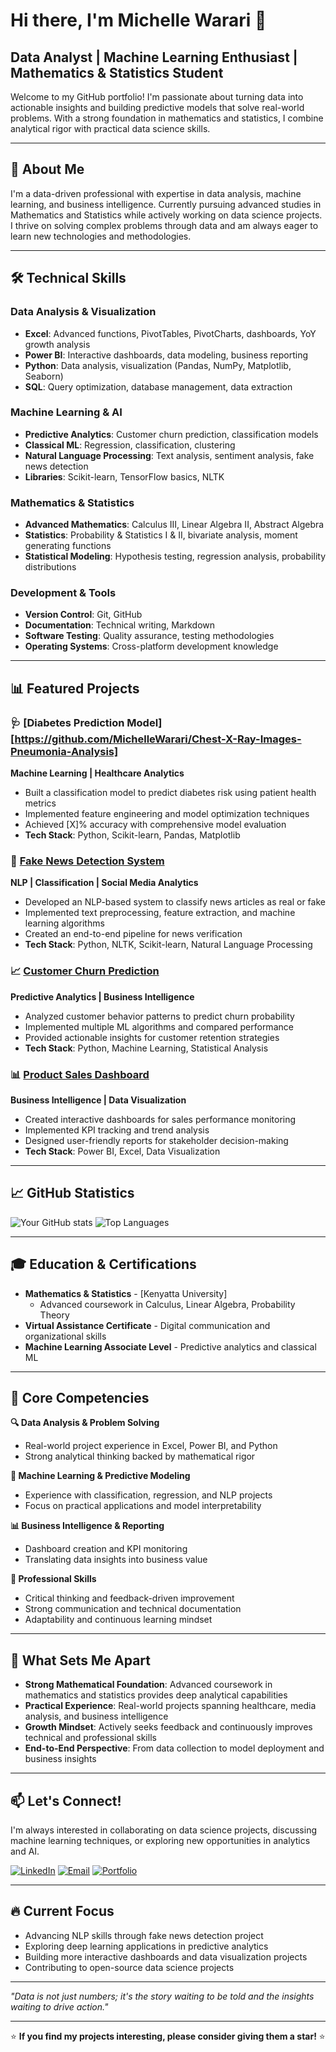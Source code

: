 # Hi there, I'm Michelle Warari 👋

## Data Analyst | Machine Learning Enthusiast | Mathematics & Statistics Student

Welcome to my GitHub portfolio! I'm passionate about turning data into actionable insights and building predictive models that solve real-world problems. With a strong foundation in mathematics and statistics, I combine analytical rigor with practical data science skills.

---

## 🚀 About Me

I'm a data-driven professional with expertise in data analysis, machine learning, and business intelligence. Currently pursuing advanced studies in Mathematics and Statistics while actively working on data science projects. I thrive on solving complex problems through data and am always eager to learn new technologies and methodologies.

---

## 🛠️ Technical Skills

### **Data Analysis & Visualization**
- **Excel**: Advanced functions, PivotTables, PivotCharts, dashboards, YoY growth analysis
- **Power BI**: Interactive dashboards, data modeling, business reporting
- **Python**: Data analysis, visualization (Pandas, NumPy, Matplotlib, Seaborn)
- **SQL**: Query optimization, database management, data extraction

### **Machine Learning & AI**
- **Predictive Analytics**: Customer churn prediction, classification models
- **Classical ML**: Regression, classification, clustering
- **Natural Language Processing**: Text analysis, sentiment analysis, fake news detection
- **Libraries**: Scikit-learn, TensorFlow basics, NLTK

### **Mathematics & Statistics**
- **Advanced Mathematics**: Calculus III, Linear Algebra II, Abstract Algebra
- **Statistics**: Probability & Statistics I & II, bivariate analysis, moment generating functions
- **Statistical Modeling**: Hypothesis testing, regression analysis, probability distributions

### **Development & Tools**
- **Version Control**: Git, GitHub
- **Documentation**: Technical writing, Markdown
- **Software Testing**: Quality assurance, testing methodologies
- **Operating Systems**: Cross-platform development knowledge

---

## 📊 Featured Projects

### 🩺 [Diabetes Prediction Model][https://github.com/MichelleWarari/Chest-X-Ray-Images-Pneumonia-Analysis]
**Machine Learning | Healthcare Analytics**
- Built a classification model to predict diabetes risk using patient health metrics
- Implemented feature engineering and model optimization techniques
- Achieved [X]% accuracy with comprehensive model evaluation
- **Tech Stack**: Python, Scikit-learn, Pandas, Matplotlib

### 📰 [Fake News Detection System](link-to-repo)
**NLP | Classification | Social Media Analytics**
- Developed an NLP-based system to classify news articles as real or fake
- Implemented text preprocessing, feature extraction, and machine learning algorithms
- Created an end-to-end pipeline for news verification
- **Tech Stack**: Python, NLTK, Scikit-learn, Natural Language Processing

### 📈 [Customer Churn Prediction](https://github.com/MichelleWarari/Churn-Analysis)
**Predictive Analytics | Business Intelligence**
- Analyzed customer behavior patterns to predict churn probability
- Implemented multiple ML algorithms and compared performance
- Provided actionable insights for customer retention strategies
- **Tech Stack**: Python, Machine Learning, Statistical Analysis

### 📊 [Product Sales Dashboard](https://github.com/MichelleWarari/Product-Sales-Analysis)
**Business Intelligence | Data Visualization**
- Created interactive dashboards for sales performance monitoring
- Implemented KPI tracking and trend analysis
- Designed user-friendly reports for stakeholder decision-making
- **Tech Stack**: Power BI, Excel, Data Visualization

---

## 📈 GitHub Statistics

![Your GitHub stats](https://github-readme-stats.vercel.app/api?username=MichelleWarari&show_icons=true&theme=radical)
![Top Languages](https://github-readme-stats.vercel.app/api/top-langs/?username=MichelleWarari&layout=compact&theme=radical)

---

## 🎓 Education & Certifications

- **Mathematics & Statistics** - [Kenyatta University]
  - Advanced coursework in Calculus, Linear Algebra, Probability Theory
- **Virtual Assistance Certificate** - Digital communication and organizational skills
- **Machine Learning Associate Level** - Predictive analytics and classical ML

---

## 💼 Core Competencies

**🔍 Data Analysis & Problem Solving**
- Real-world project experience in Excel, Power BI, and Python
- Strong analytical thinking backed by mathematical rigor

**🤖 Machine Learning & Predictive Modeling**
- Experience with classification, regression, and NLP projects
- Focus on practical applications and model interpretability

**📊 Business Intelligence & Reporting**
- Dashboard creation and KPI monitoring
- Translating data insights into business value

**🎯 Professional Skills**
- Critical thinking and feedback-driven improvement
- Strong communication and technical documentation
- Adaptability and continuous learning mindset

---

## 🌟 What Sets Me Apart

- **Strong Mathematical Foundation**: Advanced coursework in mathematics and statistics provides deep analytical capabilities
- **Practical Experience**: Real-world projects spanning healthcare, media analysis, and business intelligence
- **Growth Mindset**: Actively seeks feedback and continuously improves technical and professional skills
- **End-to-End Perspective**: From data collection to model deployment and business insights

---

## 📫 Let's Connect!

I'm always interested in collaborating on data science projects, discussing machine learning techniques, or exploring new opportunities in analytics and AI.

[![LinkedIn](https://img.shields.io/badge/LinkedIn-0077B5?style=for-the-badge&logo=linkedin&logoColor=white)](linkedin.com/in/michelle-wanjiku-95b504370)
[![Email](https://img.shields.io/badge/Email-D14836?style=for-the-badge&logo=gmail&logoColor=white)](mailto:wararimitchell@gmail.com)
[![Portfolio](https://img.shields.io/badge/Portfolio-000000?style=for-the-badge&logo=About.me&logoColor=white)](your-portfolio-url)

---

## 🔥 Current Focus

- Advancing NLP skills through fake news detection project
- Exploring deep learning applications in predictive analytics  
- Building more interactive dashboards and data visualization projects
- Contributing to open-source data science projects

---

*"Data is not just numbers; it's the story waiting to be told and the insights waiting to drive action."*

---

⭐ **If you find my projects interesting, please consider giving them a star!** ⭐
